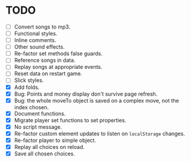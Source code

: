 # TODO

- [ ] Convert songs to mp3.
- [ ] Functional styles.
- [ ] Inline comments.
- [ ] Other sound effects.
- [ ] Re-factor set methods false guards.
- [ ] Reference songs in data.
- [ ] Replay songs at appropriate events.
- [ ] Reset data on restart game.
- [ ] Slick styles.
- [x] Add folds.
- [x] Bug: Points and money display don't survive page refresh.
- [x] Bug: the whole moveTo object is saved on a complex move, not the index chosen.
- [x] Document functions.
- [x] Migrate player set functions to set properties.
- [x] No script message.
- [x] Re-factor custom element updates to listen on `localStorage` changes.
- [x] Re-factor player to simple object.
- [x] Replay all choices on reload.
- [x] Save all chosen choices.
